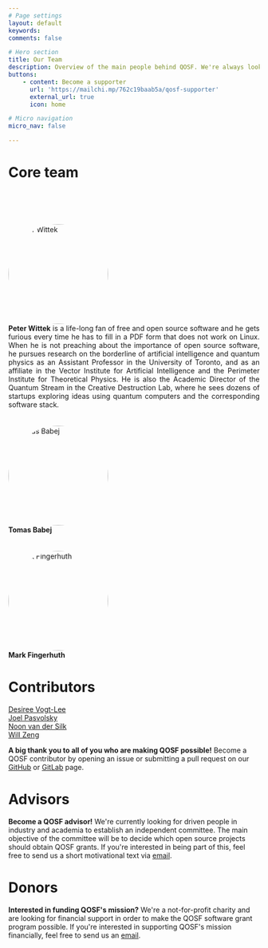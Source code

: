 ```yaml
---
# Page settings
layout: default
keywords:
comments: false

# Hero section
title: Our Team
description: Overview of the main people behind QOSF. We're always looking for new people so hit us up if you're interested!
buttons:
    - content: Become a supporter
      url: 'https://mailchi.mp/762c19baab5a/qosf-supporter'
      external_url: true
      icon: home

# Micro navigation
micro_nav: false

---
```


# Core team
<br>

<div class='row'>
    <div class='col-md-4'>
        <br>
        <br>
        <br>
        <img style='border-radius:50%;' src='/assets/img/team/peter.jpg' alt='Peter Wittek' width="200px">
    </div>
    <div class='col-md-8' style='text-align: justify;'>
        <b>Peter Wittek</b> is a life-long fan of free and open source software and he gets furious every time he has to fill in a PDF form that does not work on Linux. When he is not preaching about the importance of open source software, he pursues research on the borderline of artificial intelligence and quantum physics as an Assistant Professor in the University of Toronto, and as an affiliate in the Vector Institute for Artificial Intelligence and the Perimeter Institute for Theoretical Physics. He is also the Academic Director of the Quantum Stream in the Creative Destruction Lab, where he sees dozens of startups exploring ideas using quantum computers and the corresponding software stack.
    </div>
</div>

<br>
<br>

<div class='row'>
    <div class='col-md-4'>
        <img style='border-radius:50%;' src='/assets/img/team/tomas.jpg' alt='Tomas Babej' width="200px">
    </div>
    <div class='col-md-8'>
       <b>Tomas Babej</b>
    </div>
</div>

<br>
<br>

<div class='row'>
    <div class='col-md-4'>
        <img style='border-radius:50%;' src='/assets/img/team/mark.jpg' alt='Mark Fingerhuth' width="200px">
    </div>
    <div class='col-md-8'>
       <b>Mark Fingerhuth</b>
    </div>
</div>

# Contributors

<a href="https://github.com/desireevl">Desiree Vogt-Lee</a>
<br>
<a href="https://github.com/JoelPasvolsky">Joel Pasvolsky</a>
<br>
<a href="https://github.com/silky">Noon van der Silk</a>
<br>
<a href="https://github.com/willzeng">Will Zeng</a>

<div class="callout callout--info">
    <p><strong>A big thank you to all of you who are making QOSF possible!</strong>
    Become a QOSF contributor by opening an issue or submitting a pull request on our <a href="https://github.com/qosf">GitHub</a> or <a href="https://gitlab.com/qosf">GitLab</a> page.
    </p>
</div>

# Advisors

<div class="callout callout--info">
    <p><strong>Become a QOSF advisor!</strong>
    We're currently looking for driven people in industry and academia to establish an independent committee. The main objective of the committee will be to decide which open source projects should obtain QOSF grants. If you're interested in being part of this, feel free to send us a short motivational text via <a href="mailto:applications@qosf.org">email</a>.
    </p>
</div>

# Donors

<div class="callout callout--info">
    <p><strong>Interested in funding QOSF's mission?</strong>
    We're a not-for-profit charity and are looking for financial support in order to make the QOSF software grant program possible. If you're interested in supporting QOSF's mission financially, feel free to send us an <a href="mailto:funding@qosf.org">email</a>.
    </p>
</div>
